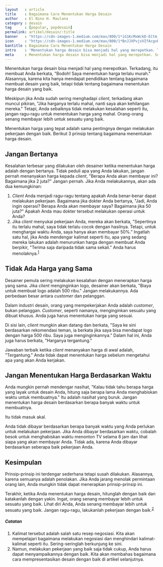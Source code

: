 ```yaml
---
layout   : article
title    : Bagaimana Cara Menentukan Harga Desain
author   : El Nino H. Maulana
category : desain
tag      : [popular, popdesain]
permalink: artikel/desain/:title
banner   : "https://cdn-images-1.medium.com/max/800/1*iG1KcMxWckD-ECtm_MaLlg.png"
icon     : "https://cdn-images-1.medium.com/max/800/1*BnJJXPvjsVIfAcgvH2I-PQ.png"
bantitle : Bagaimana Cara Menentukan Harga Desain
intro    : 'Menentukan harga desain bisa menjadi hal yang merepotkan. Terkadang, itu membuat Anda berkata, "Bodoh! Saya menentukan harga terlalu murah."'
meta     : Menentukan harga desain bisa menjadi hal yang merepotkan. Seperti halnya melakukan pekerjaan dengan baik, menentukan harga yang tepat juga menjadi hal yang penting. 
---
```


Menentukan harga desain bisa menjadi hal yang merepotkan. Terkadang, itu membuat Anda berkata, "Bodoh! Saya menentukan harga terlalu murah." Alasannya, karena kita hanya mendapat pendidikan tentang bagaimana membuat desain yang baik, tetapi tidak tentang bagaimana menentukan harga desain yang baik.

Meskipun jika Anda sudah sering menghadapi *client*, terkadang akan muncul pikiran, "Jika harganya terlalu mahal, nanti saya akan kehilangan mereka." Tetapi, Anda sebaiknya tidak melakukan kesalahan seperti itu, jangan ragu-ragu untuk menentukan harga yang mahal. Orang-orang senang membayar lebih untuk sesuatu yang baik.

Menentukan harga yang tepat adalah sama pentingnya dengan melakukan pekerjaan dengan baik. Berikut 3 prinsip tentang bagaimana menentukan harga desain.

## Jangan Bertanya

Kesalahan terbesar yang dilakukan oleh desainer ketika menentukan harga adalah dengan bertanya. Tidak peduli apa yang Anda lakukan, jangan pernah menanyakan harga kepada *client*, "Berapa Anda akan membayar ini? Bagaimana jika 2 juta?" Jangan pernah. Jika Anda melakukannya, akan ada dua kemungkinan:

1. *Client* Anda menjadi ragu-ragu tentang apakah Anda benar-benar dapat melakukan pekerjaan. Bagaimana jika dokter Anda bertanya, "Jadi, Anda ingin operasi? Berapa Anda akan membayar saya? Bagaimana jika 50 juta?" Apakah Anda mau dokter tersebut melakukan operasi untuk Anda?
2. Jika *client* menyukai pekerjaan Anda, mereka akan berkata, "Sepertinya itu terlalu mahal, saya tidak terlalu cocok dengan hasilnya. Tetapi, untuk menghargai waktu Anda, saya hanya akan membayar 50%." Ingatlah satu hal, jika Anda mendengar kalimat seperti itu, apa yang sedang mereka lakukan adalah menurunkan harga dengan membuat Anda berpikir, "Terima saja daripada tidak sama sekali." Anda harus menolaknya.<sup><a href="#fn:1" title="Catatan Nr.1">1</a></sup>

## Tidak Ada Harga yang Sama

Desainer pemula sering melakukan kesalahan dengan menerapkan harga yang sama. Jika *client* menginginkan logo, desainer akan berkata, "Biaya untuk membuat logo adalah 500 ribu." Jangan melakukannya. Ada perbedaan besar antara *customer* dan pelanggan.

Dalam industri desain, orang yang mempekerjakan Anda adalah *customer*, bukan pelanggan. *Customer*, seperti namanya, menginginkan sesuatu yang dibuat khusus. Anda juga harus menentukan harga yang sesuai.

Di sisi lain, *client* mungkin akan datang dan berkata, "Saya ke sini berdasarkan rekomendasi teman, ia berkata jika saya bisa mendapat logo dengan harga 500 ribu. Saya juga menginginkannya." Dalam hal ini, Anda juga harus berkata, "Harganya tergantung."

Jawaban terbaik ketika *client* menanyakan harga di awal adalah, "Tergantung." Anda tidak dapat menentukan harga sebelum mengetahui apa yang akan Anda kerjakan.

## Jangan Menentukan Harga Berdasarkan Waktu

Anda mungkin pernah mendengar nasihat, "Kalau tidak tahu berapa harga yang layak untuk desain Anda, hitung saja berapa lama Anda menghabiskan waktu untuk membuatnya." Itu adalah nasihat yang buruk. Jangan menentukan harga desain berdasarkan berapa banyak waktu untuk membuatnya.

Itu tidak masuk akal.

Anda tidak dibayar berdasarkan berapa banyak waktu yang Anda perlukan untuk melakukan pekerjaan. Jika Anda dibayar berdasarkan waktu, cobalah besok untuk menghabiskan waktu menonton TV selama 8 jam dan lihat siapa yang akan membayar Anda. Tidak ada, karena Anda dibayar berdasarkan seberapa baik pekerjaan Anda.

## Kesimpulan

Prinsip-prinsip ini terdengar sederhana tetapi susah dilakukan. Alasannya, karena semuanya adalah penolakan. Jika Anda jarang menolak permintaan orang lain, Anda mungkin tidak dapat menerapkan prinsip-prinsip ini.

Terakhir, ketika Anda menentukan harga desain, hitunglah dengan baik dan katakanlah dengan yakin. Ingat, orang senang membayar lebih untuk sesuatu yang baik. Lihat diri Anda, Anda senang membayar lebih untuk sesuatu yang baik. Jangan ragu-ragu, lakukanlah pekerjaan dengan baik.<sup><a href="#fn:1" title="Catatan Nr.2">2</a></sup>

##### Catatan

<ol class="oldstyle">
    <li id="fn:1">
        Kalimat tersebut adalah salah satu resep negosiasi. Kita akan mempelajari bagaimana melakukan negosiasi dan menghindari kalimat-kalimat seperti itu. Sering-seringlah berkunjung ke sini.
    </li>
    <li id="fn:2">
        Namun, melakukan pekerjaan yang baik saja tidak cukup, Anda harus dapat menyampaikannya dengan baik. Kita akan membahas bagaimana cara mempresentasikan desain dengan baik di artikel selanjutnya.
    </li>
</ol>
